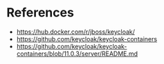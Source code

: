 
# References

- https://hub.docker.com/r/jboss/keycloak/
- https://github.com/keycloak/keycloak-containers
- https://github.com/keycloak/keycloak-containers/blob/11.0.3/server/README.md



